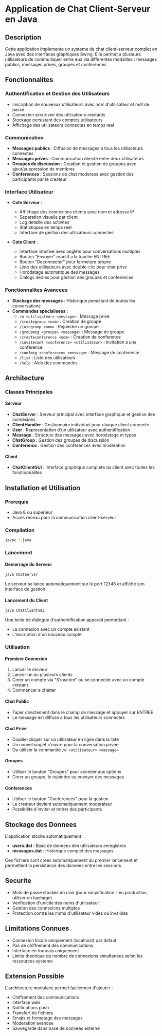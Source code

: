 # Application de Chat Client-Serveur en Java

## Description

Cette application implemente un systeme de chat client-serveur complet en Java avec des interfaces graphiques Swing. Elle permet a plusieurs utilisateurs de communiquer entre eux via differentes modalites : messages publics, messages prives, groupes et conferences.

## Fonctionnalites

### Authentification et Gestion des Utilisateurs

- Inscription de nouveaux utilisateurs avec nom d'utilisateur et mot de passe
- Connexion securisee des utilisateurs existants
- Stockage persistant des comptes utilisateurs
- Affichage des utilisateurs connectes en temps reel

### Communication

- **Messages publics** : Diffusion de messages a tous les utilisateurs connectes
- **Messages prives** : Communication directe entre deux utilisateurs
- **Groupes de discussion** : Creation et gestion de groupes avec ajout/suppression de membres
- **Conferences** : Sessions de chat moderees avec gestion des participants par le createur

### Interface Utilisateur

- **Cote Serveur** :

  - Affichage des connexions clients avec nom et adresse IP
  - Separation visuelle par client
  - Log detaille des activites
  - Statistiques en temps reel
  - Interface de gestion des utilisateurs connectes

- **Cote Client** :
  - Interface intuitive avec onglets pour conversations multiples
  - Bouton "Envoyer" reactif a la touche ENTREE
  - Bouton "Deconnecter" pour fermeture propre
  - Liste des utilisateurs avec double-clic pour chat prive
  - Horodatage automatique des messages
  - Dialogs dedies pour gestion des groupes et conferences

### Fonctionnalites Avancees

- **Stockage des messages** : Historique persistant de toutes les conversations
- **Commandes specialisees** :
  - `/w <utilisateur> <message>` : Message prive
  - `/creategroup <nom>` : Creation de groupe
  - `/joingroup <nom>` : Rejoindre un groupe
  - `/groupmsg <groupe> <message>` : Message de groupe
  - `/createconference <nom>` : Creation de conference
  - `/inviteconf <conference> <utilisateur>` : Invitation a une conference
  - `/confmsg <conference> <message>` : Message de conference
  - `/list` : Liste des utilisateurs
  - `/help` : Aide des commandes

## Architecture

### Classes Principales

#### Serveur

- **ChatServer** : Serveur principal avec interface graphique et gestion des connexions
- **ClientHandler** : Gestionnaire individuel pour chaque client connecte
- **User** : Representation d'un utilisateur avec authentification
- **Message** : Structure des messages avec horodatage et types
- **ChatGroup** : Gestion des groupes de discussion
- **Conference** : Gestion des conferences avec moderation

#### Client

- **ChatClientGUI** : Interface graphique complete du client avec toutes les fonctionnalites

## Installation et Utilisation

### Prerequis

- Java 8 ou superieur
- Acces reseau pour la communication client-serveur

### Compilation

```bash
javac *.java
```

### Lancement

#### Demarrage du Serveur

```bash
java ChatServer
```

Le serveur se lance automatiquement sur le port 12345 et affiche son interface de gestion.

#### Lancement du Client

```bash
java ChatClientGUI
```

Une boite de dialogue d'authentification apparait permettant :

- La connexion avec un compte existant
- L'inscription d'un nouveau compte

### Utilisation

#### Premiere Connexion

1. Lancer le serveur
2. Lancer un ou plusieurs clients
3. Creer un compte via "S'inscrire" ou se connecter avec un compte existant
4. Commencer a chatter

#### Chat Public

- Taper directement dans le champ de message et appuyer sur ENTREE
- Le message est diffuse a tous les utilisateurs connectes

#### Chat Prive

- Double-cliquer sur un utilisateur en ligne dans la liste
- Un nouvel onglet s'ouvre pour la conversation privee
- Ou utiliser la commande `/w <utilisateur> <message>`

#### Groupes

- Utiliser le bouton "Groupes" pour acceder aux options
- Creer un groupe, le rejoindre ou envoyer des messages

#### Conferences

- Utiliser le bouton "Conferences" pour la gestion
- Le createur devient automatiquement moderateur
- Possibilite d'inviter et retirer des participants

## Stockage des Donnees

L'application stocke automatiquement :

- **users.dat** : Base de donnees des utilisateurs enregistres
- **messages.dat** : Historique complet des messages

Ces fichiers sont crees automatiquement au premier lancement et permettent la persistance des donnees entre les sessions.

## Securite

- Mots de passe stockes en clair (pour simplification - en production, utiliser un hachage)
- Verification d'unicite des noms d'utilisateur
- Gestion des connexions multiples
- Protection contre les noms d'utilisateur vides ou invalides

## Limitations Connues

- Connexion locale uniquement (localhost) par defaut
- Pas de chiffrement des communications
- Interface en francais uniquement
- Limite theorique du nombre de connexions simultanees selon les ressources systeme

## Extension Possible

L'architecture modulaire permet facilement d'ajouter :

- Chiffrement des communications
- Interface web
- Notifications push
- Transfert de fichiers
- Emojis et formatage des messages
- Moderation avancee
- Sauvegarde dans base de donnees externe
